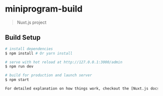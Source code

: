 # miniprogram-build

> Nuxt.js project

## Build Setup

``` bash
# install dependencies
$ npm install # Or yarn install

# serve with hot reload at http://127.0.0.1:3000/admin
$ npm run dev

# build for production and launch server
$ npm start

For detailed explanation on how things work, checkout the [Nuxt.js docs](https://github.com/nuxt/nuxt.js).
```
